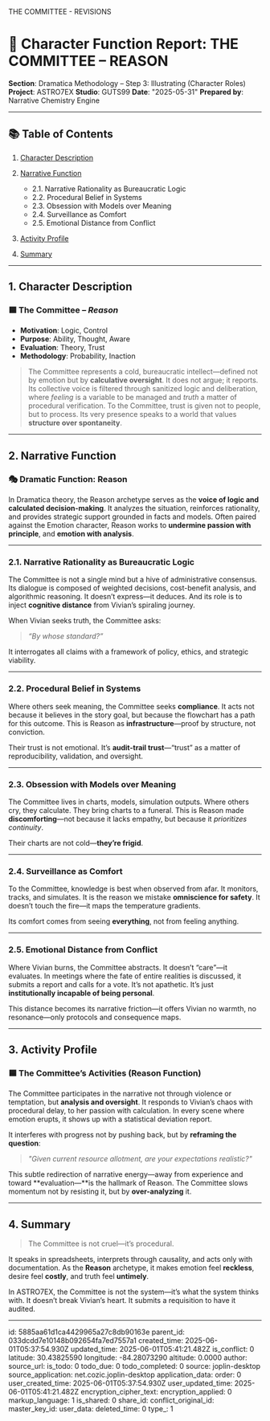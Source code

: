 THE COMMITTEE - REVISIONS

# 📘 Character Function Report: THE COMMITTEE – REASON

**Section**: Dramatica Methodology – Step 3: Illustrating (Character Roles)
**Project**: ASTRO7EX
**Studio**: GUTS99
**Date**: "2025-05-31"
**Prepared by**: Narrative Chemistry Engine

---

## 📚 Table of Contents

1. [Character Description](#1-character-description)
2. [Narrative Function](#2-narrative-function)

   * 2.1. Narrative Rationality as Bureaucratic Logic
   * 2.2. Procedural Belief in Systems
   * 2.3. Obsession with Models over Meaning
   * 2.4. Surveillance as Comfort
   * 2.5. Emotional Distance from Conflict
3. [Activity Profile](#3-activity-profile)
4. [Summary](#4-summary)

---

## 1. Character Description

### 🟦 **The Committee** – *Reason*

* **Motivation**: Logic, Control
* **Purpose**: Ability, Thought, Aware
* **Evaluation**: Theory, Trust
* **Methodology**: Probability, Inaction

> The Committee represents a cold, bureaucratic intellect—defined not by emotion but by **calculative oversight**. It does not argue; it reports. Its collective voice is filtered through sanitized logic and deliberation, where *feeling* is a variable to be managed and *truth* a matter of procedural verification. To the Committee, trust is given not to people, but to process. Its very presence speaks to a world that values **structure over spontaneity**.

---

## 2. Narrative Function

### 🎭 Dramatic Function: **Reason**

In Dramatica theory, the Reason archetype serves as the **voice of logic and calculated decision-making**. It analyzes the situation, reinforces rationality, and provides strategic support grounded in facts and models. Often paired against the Emotion character, Reason works to **undermine passion with principle**, and **emotion with analysis**.

---

### 2.1. Narrative Rationality as Bureaucratic Logic

The Committee is not a single mind but a hive of administrative consensus. Its dialogue is composed of weighted decisions, cost-benefit analysis, and algorithmic reasoning. It doesn’t express—it deduces. And its role is to inject **cognitive distance** from Vivian’s spiraling journey.

When Vivian seeks truth, the Committee asks:

> *“By whose standard?”*

It interrogates all claims with a framework of policy, ethics, and strategic viability.

---

### 2.2. Procedural Belief in Systems

Where others seek meaning, the Committee seeks **compliance**. It acts not because it believes in the story goal, but because the flowchart has a path for this outcome. This is Reason as **infrastructure**—proof by structure, not conviction.

Their trust is not emotional. It’s **audit-trail trust**—“trust” as a matter of reproducibility, validation, and oversight.

---

### 2.3. Obsession with Models over Meaning

The Committee lives in charts, models, simulation outputs. Where others cry, they calculate. They bring charts to a funeral. This is Reason made **discomforting**—not because it lacks empathy, but because it *prioritizes continuity*.

Their charts are not cold—**they’re frigid**.

---

### 2.4. Surveillance as Comfort

To the Committee, knowledge is best when observed from afar. It monitors, tracks, and simulates. It is the reason we mistake **omniscience for safety**. It doesn’t touch the fire—it maps the temperature gradients.

Its comfort comes from seeing **everything**, not from feeling anything.

---

### 2.5. Emotional Distance from Conflict

Where Vivian burns, the Committee abstracts. It doesn’t “care”—it evaluates. In meetings where the fate of entire realities is discussed, it submits a report and calls for a vote. It’s not apathetic. It’s just **institutionally incapable of being personal**.

This distance becomes its narrative friction—it offers Vivian no warmth, no resonance—only protocols and consequence maps.

---

## 3. Activity Profile

### 🟦 **The Committee’s Activities (Reason Function)**

The Committee participates in the narrative not through violence or temptation, but **analysis and oversight**. It responds to Vivian’s chaos with procedural delay, to her passion with calculation. In every scene where emotion erupts, it shows up with a statistical deviation report.

It interferes with progress not by pushing back, but by **reframing the question**:

> *"Given current resource allotment, are your expectations realistic?"*

This subtle redirection of narrative energy—away from experience and toward \*\*evaluation—\*\*is the hallmark of Reason. The Committee slows momentum not by resisting it, but by **over-analyzing** it.

---

## 4. Summary

> The Committee is not cruel—it’s procedural.

It speaks in spreadsheets, interprets through causality, and acts only with documentation. As the **Reason** archetype, it makes emotion feel **reckless**, desire feel **costly**, and truth feel **untimely**.

In ASTRO7EX, the Committee is not the system—it’s what the system thinks with. It doesn’t break Vivian’s heart. It submits a requisition to have it audited.

---


id: 5885aa61d1ca4429965a27c8db90163e
parent_id: 033dcdd7e10148b092654fa7ed7557a1
created_time: 2025-06-01T05:37:54.930Z
updated_time: 2025-06-01T05:41:21.482Z
is_conflict: 0
latitude: 30.43825590
longitude: -84.28073290
altitude: 0.0000
author: 
source_url: 
is_todo: 0
todo_due: 0
todo_completed: 0
source: joplin-desktop
source_application: net.cozic.joplin-desktop
application_data: 
order: 0
user_created_time: 2025-06-01T05:37:54.930Z
user_updated_time: 2025-06-01T05:41:21.482Z
encryption_cipher_text: 
encryption_applied: 0
markup_language: 1
is_shared: 0
share_id: 
conflict_original_id: 
master_key_id: 
user_data: 
deleted_time: 0
type_: 1
